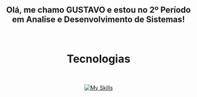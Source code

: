 <div>
<h2 align="center">Olá, me chamo GUSTAVO e estou no 2º Período em Analise e Desenvolvimento de Sistemas!</h2><br>
</div>
  
<h1 align="center"> Tecnologias </h1>
<div style="display: inline_block" align="center"><br>
  
[![My Skills](https://skills.thijs.gg/icons?i=html,css,php,js,py,react,mysql,c)](https://skills.thijs.gg)

  </div><br/>
